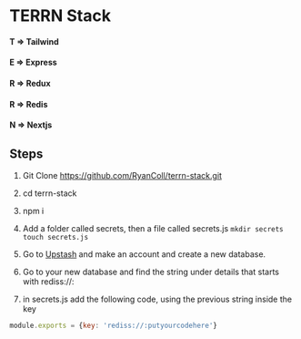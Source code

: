 # TERRN Stack

#### T => Tailwind
#### E => Express
#### R => Redux
#### R => Redis
#### N => Nextjs

## Steps

1. Git Clone https://github.com/RyanColl/terrn-stack.git

2. cd terrn-stack

3. npm i

4. Add a folder called secrets, then a file called secrets.js
```mkdir secrets``` ```touch secrets.js```

5. Go to [Upstash](https://console.upstash.com/) and make an account and create a new database.

6. Go to your new database and find the string under details that starts with rediss://:

7. in secrets.js add the following code, using the previous string inside the key
```js
module.exports = {key: 'rediss://:putyourcodehere'}
```

